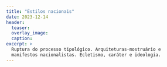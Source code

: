 ```yaml
---
title: "Estilos nacionais"
date: 2023-12-14
header:
  teaser:
  overlay_image:
  caption:
excerpt: >
  Ruptura do processo tipológico. Arquiteturas-mostruário e
  manifestos nacionalistas. Ecletismo, caráter e ideologia.
---
```


